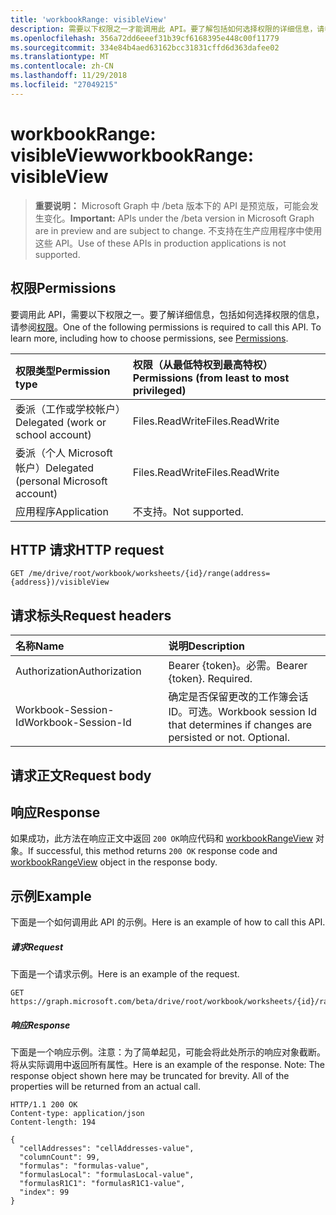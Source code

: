 ```yaml
---
title: 'workbookRange: visibleView'
description: 需要以下权限之一才能调用此 API。要了解包括如何选择权限的详细信息，请参阅权限。
ms.openlocfilehash: 356a72dd6eeef31b39cf6168395e448c00f11779
ms.sourcegitcommit: 334e84b4aed63162bcc31831cffd6d363dafee02
ms.translationtype: MT
ms.contentlocale: zh-CN
ms.lasthandoff: 11/29/2018
ms.locfileid: "27049215"
---
```

# <a name="workbookrange-visibleview"></a><span data-ttu-id="a9429-104">workbookRange: visibleView</span><span class="sxs-lookup"><span data-stu-id="a9429-104">workbookRange: visibleView</span></span>

> <span data-ttu-id="a9429-105">**重要说明：** Microsoft Graph 中 /beta 版本下的 API 是预览版，可能会发生变化。</span><span class="sxs-lookup"><span data-stu-id="a9429-105">**Important:** APIs under the /beta version in Microsoft Graph are in preview and are subject to change.</span></span> <span data-ttu-id="a9429-106">不支持在生产应用程序中使用这些 API。</span><span class="sxs-lookup"><span data-stu-id="a9429-106">Use of these APIs in production applications is not supported.</span></span>

## <a name="permissions"></a><span data-ttu-id="a9429-107">权限</span><span class="sxs-lookup"><span data-stu-id="a9429-107">Permissions</span></span>
<span data-ttu-id="a9429-p103">要调用此 API，需要以下权限之一。要了解详细信息，包括如何选择权限的信息，请参阅[权限](/graph/permissions-reference)。</span><span class="sxs-lookup"><span data-stu-id="a9429-p103">One of the following permissions is required to call this API. To learn more, including how to choose permissions, see [Permissions](/graph/permissions-reference).</span></span>

|<span data-ttu-id="a9429-110">权限类型</span><span class="sxs-lookup"><span data-stu-id="a9429-110">Permission type</span></span>      | <span data-ttu-id="a9429-111">权限（从最低特权到最高特权）</span><span class="sxs-lookup"><span data-stu-id="a9429-111">Permissions (from least to most privileged)</span></span>              |
|:--------------------|:---------------------------------------------------------|
|<span data-ttu-id="a9429-112">委派（工作或学校帐户）</span><span class="sxs-lookup"><span data-stu-id="a9429-112">Delegated (work or school account)</span></span> | <span data-ttu-id="a9429-113">Files.ReadWrite</span><span class="sxs-lookup"><span data-stu-id="a9429-113">Files.ReadWrite</span></span>    |
|<span data-ttu-id="a9429-114">委派（个人 Microsoft 帐户）</span><span class="sxs-lookup"><span data-stu-id="a9429-114">Delegated (personal Microsoft account)</span></span> | <span data-ttu-id="a9429-115">Files.ReadWrite</span><span class="sxs-lookup"><span data-stu-id="a9429-115">Files.ReadWrite</span></span>    |
|<span data-ttu-id="a9429-116">应用程序</span><span class="sxs-lookup"><span data-stu-id="a9429-116">Application</span></span> | <span data-ttu-id="a9429-117">不支持。</span><span class="sxs-lookup"><span data-stu-id="a9429-117">Not supported.</span></span> |

## <a name="http-request"></a><span data-ttu-id="a9429-118">HTTP 请求</span><span class="sxs-lookup"><span data-stu-id="a9429-118">HTTP request</span></span>
<!-- { "blockType": "ignored" } -->
```http
GET /me/drive/root/workbook/worksheets/{id}/range(address={address})/visibleView
```
## <a name="request-headers"></a><span data-ttu-id="a9429-119">请求标头</span><span class="sxs-lookup"><span data-stu-id="a9429-119">Request headers</span></span>
| <span data-ttu-id="a9429-120">名称</span><span class="sxs-lookup"><span data-stu-id="a9429-120">Name</span></span>       | <span data-ttu-id="a9429-121">说明</span><span class="sxs-lookup"><span data-stu-id="a9429-121">Description</span></span>|
|:---------------|:----------|
| <span data-ttu-id="a9429-122">Authorization</span><span class="sxs-lookup"><span data-stu-id="a9429-122">Authorization</span></span>  | <span data-ttu-id="a9429-p104">Bearer {token}。必需。</span><span class="sxs-lookup"><span data-stu-id="a9429-p104">Bearer {token}. Required.</span></span> |
| <span data-ttu-id="a9429-125">Workbook-Session-Id</span><span class="sxs-lookup"><span data-stu-id="a9429-125">Workbook-Session-Id</span></span>  | <span data-ttu-id="a9429-p105">确定是否保留更改的工作簿会话 ID。可选。</span><span class="sxs-lookup"><span data-stu-id="a9429-p105">Workbook session Id that determines if changes are persisted or not. Optional.</span></span>|

## <a name="request-body"></a><span data-ttu-id="a9429-128">请求正文</span><span class="sxs-lookup"><span data-stu-id="a9429-128">Request body</span></span>

## <a name="response"></a><span data-ttu-id="a9429-129">响应</span><span class="sxs-lookup"><span data-stu-id="a9429-129">Response</span></span>

<span data-ttu-id="a9429-130">如果成功，此方法在响应正文中返回 `200 OK`响应代码和 [workbookRangeView](../resources/workbookrangeview.md) 对象。</span><span class="sxs-lookup"><span data-stu-id="a9429-130">If successful, this method returns `200 OK` response code and [workbookRangeView](../resources/workbookrangeview.md) object in the response body.</span></span>

## <a name="example"></a><span data-ttu-id="a9429-131">示例</span><span class="sxs-lookup"><span data-stu-id="a9429-131">Example</span></span>
<span data-ttu-id="a9429-132">下面是一个如何调用此 API 的示例。</span><span class="sxs-lookup"><span data-stu-id="a9429-132">Here is an example of how to call this API.</span></span>
##### <a name="request"></a><span data-ttu-id="a9429-133">请求</span><span class="sxs-lookup"><span data-stu-id="a9429-133">Request</span></span>
<span data-ttu-id="a9429-134">下面是一个请求示例。</span><span class="sxs-lookup"><span data-stu-id="a9429-134">Here is an example of the request.</span></span>
<!-- {
  "blockType": "request",
  "name": "workbookrange_visibleview"
}-->
```http
GET https://graph.microsoft.com/beta/drive/root/workbook/worksheets/{id}/range(addres='A1:Z10')/visibleView
```

##### <a name="response"></a><span data-ttu-id="a9429-135">响应</span><span class="sxs-lookup"><span data-stu-id="a9429-135">Response</span></span>
<span data-ttu-id="a9429-p106">下面是一个响应示例。注意：为了简单起见，可能会将此处所示的响应对象截断。将从实际调用中返回所有属性。</span><span class="sxs-lookup"><span data-stu-id="a9429-p106">Here is an example of the response. Note: The response object shown here may be truncated for brevity. All of the properties will be returned from an actual call.</span></span>
<!-- {
  "blockType": "response",
  "truncated": true,
  "@odata.type": "microsoft.graph.workbookRangeView"
} -->
```http
HTTP/1.1 200 OK
Content-type: application/json
Content-length: 194

{
  "cellAddresses": "cellAddresses-value",
  "columnCount": 99,
  "formulas": "formulas-value",
  "formulasLocal": "formulasLocal-value",
  "formulasR1C1": "formulasR1C1-value",
  "index": 99
}
```